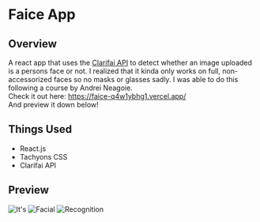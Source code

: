 # Faice App
## Overview
A react app that uses the [Clarifai API](https://www.clarifai.com/) to detect whether an image uploaded is a persons face or not. I realized that it kinda only works on full, non-accessorized faces so no masks or glasses sadly. I was able to do this following a course by Andrei Neagoie.  
Check it out here: https://faice-q4w1ybhg1.vercel.app/  
And preview it down below!

## Things Used
* React.js
* Tachyons CSS
* Clarifai API

## Preview
![It's](https://imgur.com/071w2nA.png)
![Facial](https://i.imgur.com/uvQBsry.jpeg.png)
![Recognition](https://i.imgur.com/XB1tPcd.jpeg.png)

